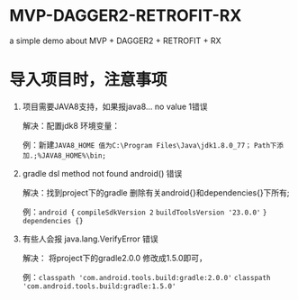 # MVP-DAGGER2-RETROFIT-RX
a simple demo about MVP + DAGGER2 + RETROFIT + RX

# 导入项目时，注意事项
1. 项目需要JAVA8支持，如果报java8... no value 1错误
    
    解决：配置jdk8 环境变量：
  
    例：新建`JAVA8_HOME 值为C:\Program Files\Java\jdk1.8.0_77；`
      `Path下添加.;%JAVA8_HOME%\bin;`
      
2. gradle dsl method not found android() 错误
    
    解决：找到project下的gradle 删除有关android{}和dependencies{}下所有;

    例：`android {`
            `compileSdkVersion 2`
            `buildToolsVersion '23.0.0'`
        `}`
        `dependencies {}`
  
3. 有些人会报 java.lang.VerifyError 错误
    
    解决： 将project下的gradle2.0.0 修改成1.5.0即可，
  
    例：`classpath 'com.android.tools.build:gradle:2.0.0'`
        `classpath 'com.android.tools.build:gradle:1.5.0'`
      
